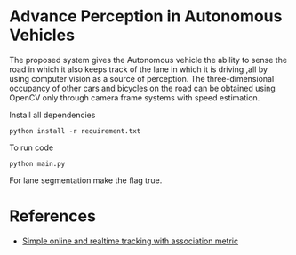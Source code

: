 # Advance Perception in Autonomous Vehicles

The proposed system gives the Autonomous vehicle the ability to sense the road in which it also keeps track of the lane in which it is driving ,all by using computer vision as a source of perception. The three-dimensional occupancy of other cars and bicycles on the road can be obtained using OpenCV only through camera frame systems with speed estimation.

Install all dependencies
```
python install -r requirement.txt
```

To run code 
```
python main.py
```

For lane segmentation make the flag true.

# References
- [Simple online and realtime tracking with association metric](https://github.com/theAIGuysCode)
